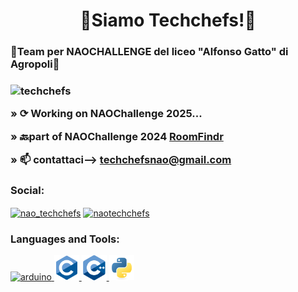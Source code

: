 <h1 align="center">🤖Siamo Techchefs!🤖</h1>
<h3 align="left">👥Team per NAOCHALLENGE del liceo "Alfonso Gatto" di Agropoli👥</h3>
<h3 align="left">

<p align="left"> <img src="https://komarev.com/ghpvc/?username=techchefs&label=Profile%20views&color=0e75b6&style=flat" alt="techchefs" /> </p>
» ⟳ Working on NAOChallenge 2025...

» 🔙part of NAOChallenge 2024 [RoomFindr](https://nao.liceogatto.edu.it/naochallenge2024/)

» 📫 contattaci--> **techchefsnao@gmail.com**

<h3 align="left">Social:</h3>
<p align="left">
<a href="https://instagram.com/nao_techchefs" target="blank"><img align="center" src="https://raw.githubusercontent.com/rahuldkjain/github-profile-readme-generator/master/src/images/icons/Social/instagram.svg" alt="nao_techchefs" height="30" width="40" /></a>
<a href="https://www.youtube.com/c/naotechchefs" target="blank"><img align="center" src="https://raw.githubusercontent.com/rahuldkjain/github-profile-readme-generator/master/src/images/icons/Social/youtube.svg" alt="naotechchefs" height="30" width="40" /></a>
</p>

<h3 align="left">Languages and Tools:</h3>
<p align="left"> <a href="https://www.arduino.cc/" target="_blank" rel="noreferrer"> <img src="https://cdn.worldvectorlogo.com/logos/arduino-1.svg" alt="arduino" width="40" height="40"/> </a> <a href="https://www.cprogramming.com/" target="_blank" rel="noreferrer"> <img src="https://raw.githubusercontent.com/devicons/devicon/master/icons/c/c-original.svg" alt="c" width="40" height="40"/> </a> <a href="https://www.w3schools.com/cpp/" target="_blank" rel="noreferrer"> <img src="https://raw.githubusercontent.com/devicons/devicon/master/icons/cplusplus/cplusplus-original.svg" alt="cplusplus" width="40" height="40"/> </a> <a href="https://www.java.com" target="_blank" rel="noreferrer">  <img src="https://raw.githubusercontent.com/devicons/devicon/master/icons/python/python-original.svg" alt="python" width="40" height="40"/> </a> </p>
